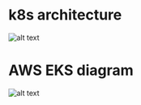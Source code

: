 # k8s architecture
![alt text](../../Images/k8s-flow.png)

# AWS EKS diagram
![alt text](../../Images/aws-eks-flow.png)
